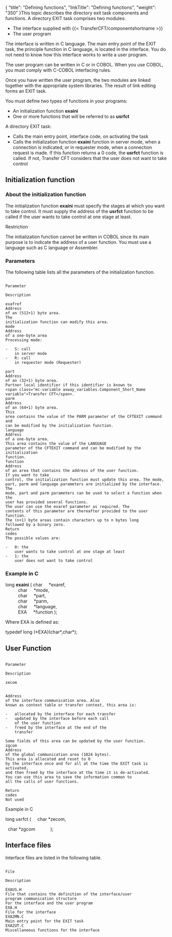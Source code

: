{
    "title": "Defining  functions",
    "linkTitle": "Defining functions",
    "weight": "350"
}<span id="About_the_Functions"></span>This topic describes the directory exit task components and functions.
A directory EXIT task comprises two modules:

-   The interface supplied
    with {{< TransferCFT/componentshortname >}}
-   The user program

The interface is written in C language. The main entry point of the
EXIT task, the principle function in C language, is located in the interface.
You do not need to know how this interface works to write a user program.

The user program can be written in C or in COBOL. When you use COBOL,
you must comply with C-COBOL interfacing rules.

Once you have written the user program, the two modules are linked together
with the appropriate system libraries. The result of link editing forms
an EXIT task.

You must define two types of functions in your programs:

-   An initialization
    function **exaini**
-   One or more functions
    that will be referred to as **usrfct**

A directory EXIT task:

-   Calls the main
    entry point, interface code, on activating the task
-   Calls the initialization
    function **exaini** function in server mode, when a connection is indicated,
    or in requester mode, when a connection request is made. If this function
    returns a 0 code, the **usrfct** function
    is called. If not, <span class="mc-variable axway_variables.Component_Short_Name variable">Transfer CFT</span> considers that the user does not want
    to take control

<span id="Initialization_Function"></span>

## Initialization function

### About the initialization function

The initialization function **exaini** must specify the stages at
which you want to take control. It must supply the address of the **usrfct**
function to be called if the user wants to take control at one stage at
least.

Restriction

The initialization function cannot be written in COBOL since its main
purpose is to indicate the address of a user function. You must use a
language such as C language or Assembler.

### Parameters

The following table lists all the parameters of the
initialization function.

```

Parameter

Description

exafref
Address
of an (512+1) byte area.
The
initialization function can modify this area.
mode
Address
of a one-byte area
Processing mode:

-   S: call
    in server mode
-   R: call
    in requester mode (Requester)

part
Address
of an (32+1) byte area.
Partner local identifier if this identifier is known to
<span class="mc-variable axway_variables.Component_Short_Name variable">Transfer CFT</span>.
parm
Address
of an (64+1) byte area.
This
area contains the value of the PARM parameter of the CFTEXIT command and
can be modified by the initialization function.
language
Address
of a one-byte area.
This area contains the value of the LANGUAGE
parameter of the CFTEXIT command and can be modified by the initialization
function.
function
Address
of an area that contains the address of the user function.
If you want to take
control, the initialization function must update this area. The mode,
part, parm and language parameters are initialized by the interface. The
mode, part and parm parameters can be used to select a function when the
user has provided several functions.
The user can use the exaref parameter as required. The
contents of this parameter are thereafter provided to the user function.
The (n+1) byte areas contain characters up to n bytes long
followed by a binary zero.
Return
codes
The possible values are:

-   0: the
    user wants to take control at one stage at least
-   1: the
    user does not want to take control

```

### Example in C

long **exaini** ( char     \*exaref,  
          char    
\*mode,  
          char    
\*part,  
          char    
\*parm,  
          char    
\*language,  
          EXA    
\*function );

Where EXA is defined as:

typedef long (\*EXA)(char\*,char\*);

<span id="User_Function"></span>

## User Function

```

Parameter

Description

zecom
 
 
Address
of the interface communication area. Also
known as context table or transfer context, this area is:

-   allocated by the interface for each transfer
-   updated by the interface before each call
    of the user function
-   freed by the interface at the end of the
    transfer

Some fields of this area can be updated by the user function.
zgcom
Address
of the global communication area (1024 bytes).
This area is allocated and reset to 0
by the interface once and for all at the time the EXIT task is activated,
and then freed by the interface at the time it is de-activated.
You can use this area to save the information common to
all the calls of user functions.
 
Return
codes
Not used
```

Example in C

long usrfct (     char
\*zecom,

  char
\*zgcom            );

<span id="Interface_Files"></span>

## Interface files

Interface files are listed in the following table.

```

File

Description

EXAUS.H
File that contains the definition of the interface/user
program communication structure
For the interface and the user program 
EXA.H 
File for the interface 
EXA2MN.C 
Main entry point for the EXIT task 
EXA2UT.C
Miscellaneous functions for the interface 
```
